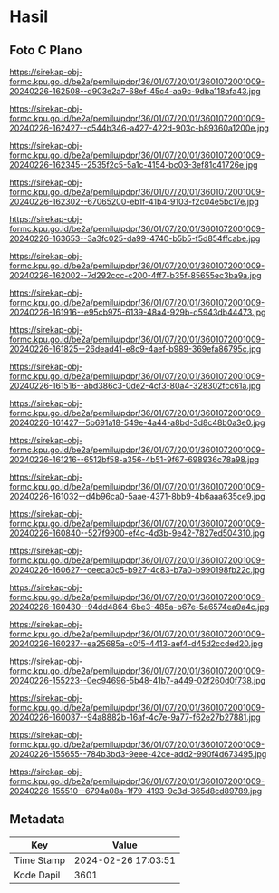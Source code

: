 # Hasil

## Foto C Plano

https://sirekap-obj-formc.kpu.go.id/be2a/pemilu/pdpr/36/01/07/20/01/3601072001009-20240226-162508--d903e2a7-68ef-45c4-aa9c-9dba118afa43.jpg

https://sirekap-obj-formc.kpu.go.id/be2a/pemilu/pdpr/36/01/07/20/01/3601072001009-20240226-162427--c544b346-a427-422d-903c-b89360a1200e.jpg

https://sirekap-obj-formc.kpu.go.id/be2a/pemilu/pdpr/36/01/07/20/01/3601072001009-20240226-162345--2535f2c5-5a1c-4154-bc03-3ef81c41726e.jpg

https://sirekap-obj-formc.kpu.go.id/be2a/pemilu/pdpr/36/01/07/20/01/3601072001009-20240226-162302--67065200-eb1f-41b4-9103-f2c04e5bc17e.jpg

https://sirekap-obj-formc.kpu.go.id/be2a/pemilu/pdpr/36/01/07/20/01/3601072001009-20240226-163653--3a3fc025-da99-4740-b5b5-f5d854ffcabe.jpg

https://sirekap-obj-formc.kpu.go.id/be2a/pemilu/pdpr/36/01/07/20/01/3601072001009-20240226-162002--7d292ccc-c200-4ff7-b35f-85655ec3ba9a.jpg

https://sirekap-obj-formc.kpu.go.id/be2a/pemilu/pdpr/36/01/07/20/01/3601072001009-20240226-161916--e95cb975-6139-48a4-929b-d5943db44473.jpg

https://sirekap-obj-formc.kpu.go.id/be2a/pemilu/pdpr/36/01/07/20/01/3601072001009-20240226-161825--26dead41-e8c9-4aef-b989-369efa86795c.jpg

https://sirekap-obj-formc.kpu.go.id/be2a/pemilu/pdpr/36/01/07/20/01/3601072001009-20240226-161516--abd386c3-0de2-4cf3-80a4-328302fcc61a.jpg

https://sirekap-obj-formc.kpu.go.id/be2a/pemilu/pdpr/36/01/07/20/01/3601072001009-20240226-161427--5b691a18-549e-4a44-a8bd-3d8c48b0a3e0.jpg

https://sirekap-obj-formc.kpu.go.id/be2a/pemilu/pdpr/36/01/07/20/01/3601072001009-20240226-161216--6512bf58-a356-4b51-9f67-698936c78a98.jpg

https://sirekap-obj-formc.kpu.go.id/be2a/pemilu/pdpr/36/01/07/20/01/3601072001009-20240226-161032--d4b96ca0-5aae-4371-8bb9-4b6aaa635ce9.jpg

https://sirekap-obj-formc.kpu.go.id/be2a/pemilu/pdpr/36/01/07/20/01/3601072001009-20240226-160840--527f9900-ef4c-4d3b-9e42-7827ed504310.jpg

https://sirekap-obj-formc.kpu.go.id/be2a/pemilu/pdpr/36/01/07/20/01/3601072001009-20240226-160627--ceeca0c5-b927-4c83-b7a0-b990198fb22c.jpg

https://sirekap-obj-formc.kpu.go.id/be2a/pemilu/pdpr/36/01/07/20/01/3601072001009-20240226-160430--94dd4864-6be3-485a-b67e-5a6574ea9a4c.jpg

https://sirekap-obj-formc.kpu.go.id/be2a/pemilu/pdpr/36/01/07/20/01/3601072001009-20240226-160237--ea25685a-c0f5-4413-aef4-d45d2ccded20.jpg

https://sirekap-obj-formc.kpu.go.id/be2a/pemilu/pdpr/36/01/07/20/01/3601072001009-20240226-155223--0ec94696-5b48-41b7-a449-02f260d0f738.jpg

https://sirekap-obj-formc.kpu.go.id/be2a/pemilu/pdpr/36/01/07/20/01/3601072001009-20240226-160037--94a8882b-16af-4c7e-9a77-f62e27b27881.jpg

https://sirekap-obj-formc.kpu.go.id/be2a/pemilu/pdpr/36/01/07/20/01/3601072001009-20240226-155655--784b3bd3-9eee-42ce-add2-990f4d673495.jpg

https://sirekap-obj-formc.kpu.go.id/be2a/pemilu/pdpr/36/01/07/20/01/3601072001009-20240226-155510--6794a08a-1f79-4193-9c3d-365d8cd89789.jpg


## Metadata

| Key        | Value               |
| ---------- | ------------------- |
| Time Stamp | 2024-02-26 17:03:51 |
| Kode Dapil | 3601                |



